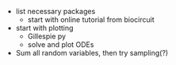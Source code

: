 - list necessary packages
    - start with online tutorial from biocircuit
- start with plotting
    - Gillespie py
    - solve and plot ODEs
- Sum all random variables, then try sampling(?)
